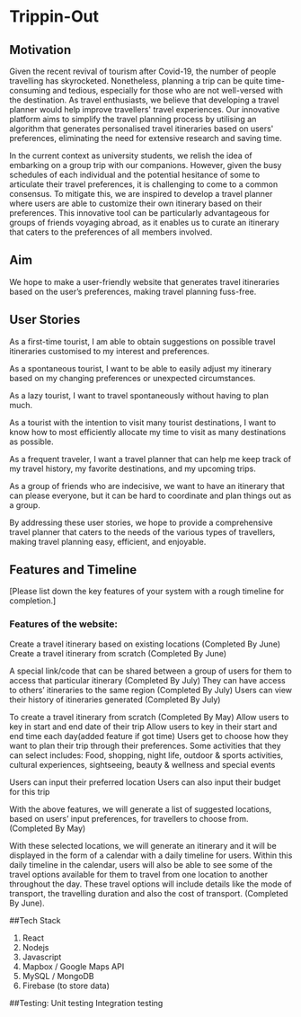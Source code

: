 # Trippin-Out
## Motivation 

Given the recent revival of tourism after Covid-19, the number of people travelling has skyrocketed. Nonetheless, planning a trip can be quite time-consuming and tedious, especially for those who are not well-versed with the destination. As travel enthusiasts, we believe that developing a travel planner would help improve travellers' travel experiences. Our innovative platform aims to simplify the travel planning process by utilising an algorithm that generates personalised travel itineraries based on users' preferences, eliminating the need for extensive research and saving time.

In the current context as university students, we relish the idea of embarking on a group trip with our companions. However, given the busy schedules of each individual and the potential hesitance of some to articulate their travel preferences, it is challenging to come to a common consensus. To mitigate this, we are inspired to develop a travel planner where users are able to customize their own itinerary based on their preferences. This innovative tool can be particularly advantageous for groups of friends voyaging abroad, as it enables us to curate an itinerary that caters to the preferences of all members involved.


## Aim 

We hope to make a user-friendly website that generates travel itineraries based on the user’s preferences, making travel planning fuss-free. 

## User Stories

As a first-time tourist, I am able to obtain suggestions on possible travel itineraries customised to my interest and preferences.

As a spontaneous tourist, I want to be able to easily adjust my itinerary based on my changing preferences or unexpected circumstances.

As a lazy tourist, I want to travel spontaneously without having to plan much.

As a tourist with the intention to visit many tourist destinations, I want to know how to most efficiently allocate my time to visit as many destinations as possible.

As a frequent traveler, I want a travel planner that can help me keep track of my travel history, my favorite destinations, and my upcoming trips.

As a group of friends who are indecisive, we want to have an itinerary that can please everyone, but it can be hard to coordinate and plan things out as a group.

By addressing these user stories, we hope to provide a comprehensive travel planner that caters to the needs of the various types of travellers, making travel planning easy, efficient, and enjoyable.

## Features and Timeline

[Please list down the key features of your system with a rough timeline for completion.]

### Features of the website: 
Create a travel itinerary based on existing locations (Completed By June)
Create a travel itinerary from scratch (Completed By June)

A special link/code that can be shared between a group of users for them to access that particular itinerary (Completed By July)
They can have access to others’ itineraries to the same region (Completed By July)
Users can view their history of itineraries generated (Completed By July)

To create a travel itinerary from scratch (Completed By May)
Allow users to key in start and end date of their trip 
Allow users to key in their start and end time each day(added feature if got time) 
Users get to choose how they want to plan their trip through their preferences. Some activities that they can select includes: 
Food, shopping, night life, outdoor & sports activities, cultural experiences, sightseeing, beauty & wellness and special events
	
Users can input their preferred location
Users can also input their budget for this trip
	
With the above features, we will generate a list of suggested locations, based on users’ input preferences,  for travellers to choose from. (Completed By May) 

With these selected locations, we will generate an itinerary and it will be displayed in the form of a calendar with a daily timeline for users. Within this daily timeline in the calendar, users will also be able to see some of the travel options available for them to travel from one location to another throughout the day. These travel options will include details like the mode of transport, the travelling duration and also the cost of transport. (Completed By June).

##Tech Stack

1. React
2. Nodejs
3. Javascript
4. Mapbox / Google Maps API
5. MySQL / MongoDB
6. Firebase (to store data) 


##Testing:
Unit testing
Integration testing 
